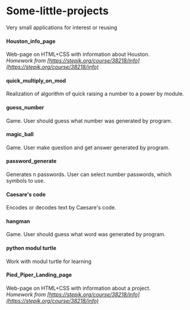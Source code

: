 # Some-little-projects
Very small applications for interest or reusing

#### Houston_info_page
Web-page on HTML+CSS with information about Houston.   
<i>Homework from [https://stepik.org/course/38218/info](https://stepik.org/course/38218/info) </i>
  
#### quick_multiply_on_mod  
Realization of algorithm of quick raising a number to a power by module.   
  
#### guess_number  
Game. User should guess what number was generated by program.   
  
#### magic_ball  
Game. User make question and get answer generated by program.   
  
#### password_generate  
Generates n passwords. User can select number passwords, which symbols to use.   
  
#### Caesare's code  
Encodes or decodes text by Caesare's code.  
  
#### hangman  
Game. User should guess what word was generated by program.   
  
#### python modul turtle  
Work with modul turtle for learning  
  
#### Pied_Piper_Landing_page
Web-page on HTML+CSS with information about a project.   
<i>Homework from [https://stepik.org/course/38218/info](https://stepik.org/course/38218/info) </i>
  
